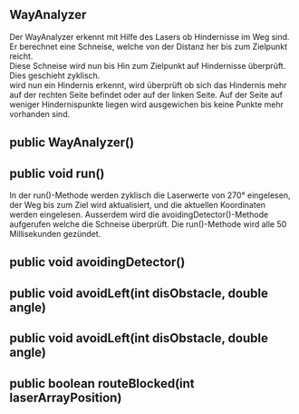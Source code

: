 ## WayAnalyzer  
  
Der WayAnalyzer erkennt mit Hilfe des Lasers ob Hindernisse im Weg sind. Er berechnet eine Schneise, welche von der Distanz her bis zum Zielpunkt reicht.  
Diese Schneise wird nun bis Hin zum Zielpunkt auf Hindernisse überprüft. Dies geschieht zyklisch.  
wird nun ein Hindernis erkennt, wird überprüft ob sich das Hindernis mehr auf der rechten Seite befindet oder auf der linken Seite.
Auf der Seite auf weniger Hindernispunkte liegen wird ausgewichen bis keine Punkte mehr vorhanden sind.  
  
## public WayAnalyzer()
  

  
## public void run()  
  
In der run()-Methode werden zyklisch die Laserwerte von 270° eingelesen, der Weg bis zum Ziel wird aktualisiert, und die aktuellen Koordinaten werden   eingelesen. Ausserdem wird die avoidingDetector()-Methode aufgerufen welche die Schneise überprüft. Die run()-Methode wird alle 50 Millisekunden gezündet.

## public void avoidingDetector()  


## public void avoidLeft(int disObstacle, double angle)  


## public void avoidLeft(int disObstacle, double angle)


## public boolean routeBlocked(int laserArrayPosition)